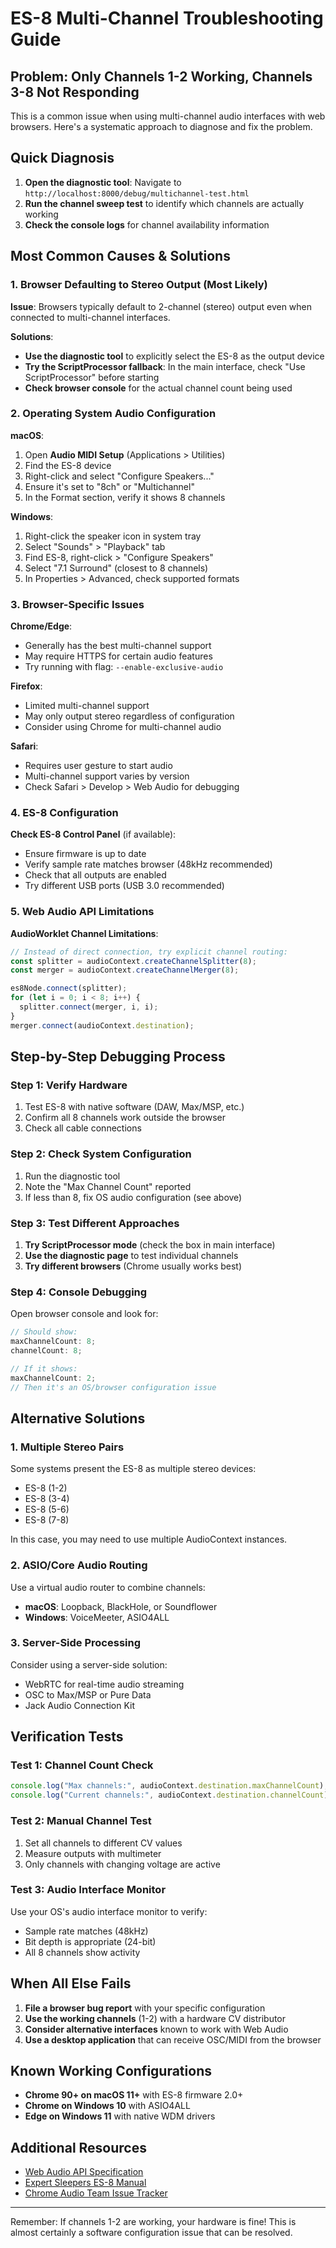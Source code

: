 # ES-8 Multi-Channel Troubleshooting Guide

## Problem: Only Channels 1-2 Working, Channels 3-8 Not Responding

This is a common issue when using multi-channel audio interfaces with web
browsers. Here's a systematic approach to diagnose and fix the problem.

## Quick Diagnosis

1. **Open the diagnostic tool**: Navigate to
   `http://localhost:8000/debug/multichannel-test.html`
2. **Run the channel sweep test** to identify which channels are actually
   working
3. **Check the console logs** for channel availability information

## Most Common Causes & Solutions

### 1. Browser Defaulting to Stereo Output (Most Likely)

**Issue**: Browsers typically default to 2-channel (stereo) output even when
connected to multi-channel interfaces.

**Solutions**:

- **Use the diagnostic tool** to explicitly select the ES-8 as the output device
- **Try the ScriptProcessor fallback**: In the main interface, check "Use
  ScriptProcessor" before starting
- **Check browser console** for the actual channel count being used

### 2. Operating System Audio Configuration

**macOS**:

1. Open **Audio MIDI Setup** (Applications > Utilities)
2. Find the ES-8 device
3. Right-click and select "Configure Speakers..."
4. Ensure it's set to "8ch" or "Multichannel"
5. In the Format section, verify it shows 8 channels

**Windows**:

1. Right-click the speaker icon in system tray
2. Select "Sounds" > "Playback" tab
3. Find ES-8, right-click > "Configure Speakers"
4. Select "7.1 Surround" (closest to 8 channels)
5. In Properties > Advanced, check supported formats

### 3. Browser-Specific Issues

**Chrome/Edge**:

- Generally has the best multi-channel support
- May require HTTPS for certain audio features
- Try running with flag: `--enable-exclusive-audio`

**Firefox**:

- Limited multi-channel support
- May only output stereo regardless of configuration
- Consider using Chrome for multi-channel audio

**Safari**:

- Requires user gesture to start audio
- Multi-channel support varies by version
- Check Safari > Develop > Web Audio for debugging

### 4. ES-8 Configuration

**Check ES-8 Control Panel** (if available):

- Ensure firmware is up to date
- Verify sample rate matches browser (48kHz recommended)
- Check that all outputs are enabled
- Try different USB ports (USB 3.0 recommended)

### 5. Web Audio API Limitations

**AudioWorklet Channel Limitations**:

```javascript
// Instead of direct connection, try explicit channel routing:
const splitter = audioContext.createChannelSplitter(8);
const merger = audioContext.createChannelMerger(8);

es8Node.connect(splitter);
for (let i = 0; i < 8; i++) {
  splitter.connect(merger, i, i);
}
merger.connect(audioContext.destination);
```

## Step-by-Step Debugging Process

### Step 1: Verify Hardware

1. Test ES-8 with native software (DAW, Max/MSP, etc.)
2. Confirm all 8 channels work outside the browser
3. Check all cable connections

### Step 2: Check System Configuration

1. Run the diagnostic tool
2. Note the "Max Channel Count" reported
3. If less than 8, fix OS audio configuration (see above)

### Step 3: Test Different Approaches

1. **Try ScriptProcessor mode** (check the box in main interface)
2. **Use the diagnostic page** to test individual channels
3. **Try different browsers** (Chrome usually works best)

### Step 4: Console Debugging

Open browser console and look for:

```javascript
// Should show:
maxChannelCount: 8;
channelCount: 8;

// If it shows:
maxChannelCount: 2;
// Then it's an OS/browser configuration issue
```

## Alternative Solutions

### 1. Multiple Stereo Pairs

Some systems present the ES-8 as multiple stereo devices:

- ES-8 (1-2)
- ES-8 (3-4)
- ES-8 (5-6)
- ES-8 (7-8)

In this case, you may need to use multiple AudioContext instances.

### 2. ASIO/Core Audio Routing

Use a virtual audio router to combine channels:

- **macOS**: Loopback, BlackHole, or Soundflower
- **Windows**: VoiceMeeter, ASIO4ALL

### 3. Server-Side Processing

Consider using a server-side solution:

- WebRTC for real-time audio streaming
- OSC to Max/MSP or Pure Data
- Jack Audio Connection Kit

## Verification Tests

### Test 1: Channel Count Check

```javascript
console.log("Max channels:", audioContext.destination.maxChannelCount);
console.log("Current channels:", audioContext.destination.channelCount);
```

### Test 2: Manual Channel Test

1. Set all channels to different CV values
2. Measure outputs with multimeter
3. Only channels with changing voltage are active

### Test 3: Audio Interface Monitor

Use your OS's audio interface monitor to verify:

- Sample rate matches (48kHz)
- Bit depth is appropriate (24-bit)
- All 8 channels show activity

## When All Else Fails

1. **File a browser bug report** with your specific configuration
2. **Use the working channels** (1-2) with a hardware CV distributor
3. **Consider alternative interfaces** known to work with Web Audio
4. **Use a desktop application** that can receive OSC/MIDI from the browser

## Known Working Configurations

- **Chrome 90+ on macOS 11+** with ES-8 firmware 2.0+
- **Chrome on Windows 10** with ASIO4ALL
- **Edge on Windows 11** with native WDM drivers

## Additional Resources

- [Web Audio API Specification](https://www.w3.org/TR/webaudio/)
- [Expert Sleepers ES-8 Manual](https://www.expert-sleepers.co.uk/es8.html)
- [Chrome Audio Team Issue Tracker](https://bugs.chromium.org/p/chromium/issues/list)

---

Remember: If channels 1-2 are working, your hardware is fine! This is almost
certainly a software configuration issue that can be resolved.
